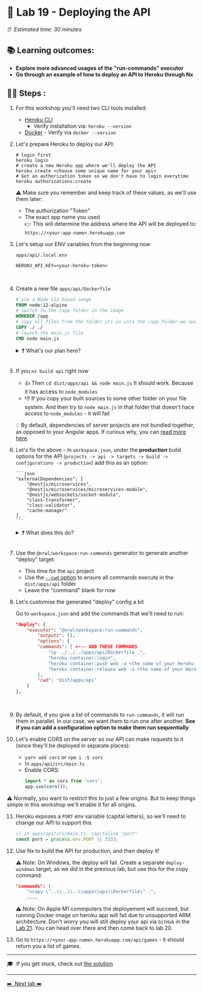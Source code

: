 # 🧲 Lab 19 - Deploying the API

###### ⏰ &nbsp;Estimated time: 30 minutes

## 📚 Learning outcomes:

- **Explore more advanced usages of the "run-commands" executor**
- **Go through an example of how to deploy an API to Heroku through Nx**
  <br />

## 🏋️‍♀️ Steps :

1.  For this workshop you'll need two CLI tools installed:

    - [Heroku CLI](https://devcenter.heroku.com/articles/heroku-cli#download-and-install)
      - Verify installation via: `heroku --version`
    - [Docker](https://www.docker.com/get-started) - Verify via `docker --version`
      <br />

2.  Let's prepare Heroku to deploy our API:

    ```shell
    # login first
    heroku login
    # create a new Heroku app where we'll deploy the API
    heroku create <choose some unique name for your api>
    # Get an authorization token so we don't have to login everytime
    heroku authorizations:create
    ```

    ⚠️ Make sure you remember and keep track of these values, as we'll use them later:

    - The authorization "Token"
    - The exact app name you used  
       👉 This will determine the address where the API will
      be deployed to: `https://<your-app-name>.herokuapp.com`
      <br />

3.  Let's setup our ENV variables from the beginning now

    `apps/api/.local.env`

    ```
    HEROKU_API_KEY=<your-heroku-token>
    ```
    <br />

4.  Create a new file `apps/api/Dockerfile`

    ```dockerfile
    # use a Node v12 based image
    FROM node:12-alpine
    # switch to the /app folder in the image
    WORKDIR /app
    # copy all files from the folder its in into the /app folder we switched to
    COPY ./ ./
    # launch the main.js file
    CMD node main.js
    ```

    <details>
    <summary>❓ What's our plan here?</summary>

    Heroku allows you to do container deployments.
    You define a Docker image that will run your server code.
    You then point the Heroku CLI to your image, and it will build it, deploy it, and run it at the remote address.

    So the plan is:

    - define a Docker image and have it sit idly in our app's source folder
    - when we want to deploy, we'll build our app to `dist/apps/api`
    - we'll then copy this image over to `dist/apps/api`
    - because it will be in the same folder as our built assets, it will copy all of them into the container via the `COPY ./ ./` instruction
    - and then run the server via `CMD node main.js`
    </details>
    <br />

5.  If you `nx build api` right now

    - 👍 Then `cd dist/apps/api && node main.js`
      It should work. Because it has access to `node_modules`
    - 👎 If you copy your built sources to some other folder on your file system.
      And then try to `node main.js` in that folder that doesn't hace access to `node_modules` - it will fail

    💡 By default, dependencies of server projects are not bundled together, as opposed to your Angular apps.
    If curious why, you can [read more here](https://github.com/nestjs/nest/issues/1706#issuecomment-579248915).
    <br />

6.  Let's fix the above - In `workspace.json`, under the **production** build options for the API (`projects -> api -> targets -> build -> configurations -> production`)
    add this as an option:

        ```json
        "externalDependencies": [
            "@nestjs/microservices",
            "@nestjs/microservices/microservices-module",
            "@nestjs/websockets/socket-module",
            "class-transformer",
            "class-validator",
            "cache-manager"
        ],
        ```

       <details>
       <summary>❓ What does this do?</summary>
       
       The above option tells webpack to bundle ALL the dependencies our API requires inside `main.js`, except the ones above (which fail the build if we tell webpack to include, because they're lazily loaded).
       Normally, it's not recommended to bundle any dependencies with your server bundles,
       but in this case it simplifies the deployment process.
       </details>
       <br />

7.  Use the `@nrwl/workspace:run-commands` generator to generate another "deploy" target:

    - This time for the `api` project
    - Use the [`--cwd` option](https://nx.dev/latest/angular/workspace/run-commands-executor#cwd)
      to ensure all commands execute in the `dist/apps/api` folder
    - Leave the "command" blank for now
      <br />

8.  Let's customise the generated "deploy" config a bit

    Go to `workspace.json` and add the commands that we'll need to run:

    ```json
    "deploy": {
        "executor": "@nrwl/workspace:run-commands",
            "outputs": [],
            "options": {
            "commands": [ <--- ADD THESE COMMANDS
                "cp ../../../apps/api/Dockerfile .",
                "heroku container:login",
                "heroku container:push web -a <the name of your Heroku App>",
                "heroku container:release web -a <the name of your Heroku App>"
            ],
            "cwd": "dist/apps/api"
        }
    },
    ```
    <br />

9.  By default, if you give a list of commands to `run-commands`, it will run them in parallel.
    In our case, we want them to run one after another.
    **See if you can add a configuration option to make them run sequentially**
    <br />

10. Let's enable CORS on the server so our API can make requests to it (since they'll be deployed in separate places):
    - `yarn add cors` or `npm i -S cors`
    - In `apps/api/src/main.ts`
    - Enable CORS:
      ```ts
      import * as cors from 'cors';
      app.use(cors());
      ```

⚠️ Normally, you want to restrict this to just a few origins. But to keep things simple in this workshop we'll enable it for all origins.
<br />

11. Heroku exposes a `PORT` env variable (capital letters), so we'll need to change our API to support this

    ```typescript
    // in apps/api/src/main.ts, capitalize "port"
    const port = process.env.PORT || 3333;
    ```

12. Use Nx to build the API for production, and then deploy it!

    ⚠️ Note: On Windows, the deploy will fail. Create a separate `deploy-windows` target, as we did in the previous lab, but use this for the copy command:

    ```json
    "commands": [
        "xcopy \"..\\..\\..\\apps\\api\\Dockerfile\" .",
        ....
    ```

    ⚠️ Note: On Apple M1 commputers the deployement will succeed, but running Docker image on heroku app will fail due to unsupported ARM architecture. Don't worry you will still deploy your api via `GitHub` in the [Lab 21](../lab21/LAB.md). You can head over there and then come back to lab 20.
    <br />

13. Go to `https://<your-app-name>.herokuapp.com/api/games` - it should return you a list of games.
    <br />

---

🎓&nbsp;&nbsp;If you get stuck, check out [the solution](SOLUTION.md)

---

[➡️ &nbsp;Next lab ➡️](../lab20/LAB.md)
